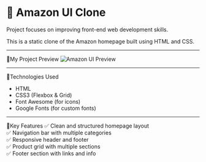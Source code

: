 # 🛒 Amazon UI Clone
Project focuses on improving front-end web development skills.

This is a static clone of the Amazon homepage built using HTML and CSS.

---

📸My Project Preview
![Amazon UI Preview](./screenshot.png)

---

🚀Technologies Used
- HTML
- CSS3 (Flexbox & Grid)
- Font Awesome (for icons)
- Google Fonts (for custom fonts)

---

🎯Key Features
✅ Clean and structured homepage layout  
✅ Navigation bar with multiple categories  
✅ Responsive header and footer  
✅ Product grid with multiple sections  
✅ Footer section with links and info  
